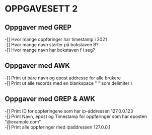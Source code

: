 # OPPGAVESETT 2

## Oppgaver med GREP

-[] Hvor mange oppføringer har timestamp i 2021 \
-[] Hvor mange navn starter på bokstaven B? \
-[] Hvor mange navn har bokstaven f i seg?


## Oppgaver med AWK

-[] Print ut bare navn og epost addresse for alle brukere \
-[] Print ut alle records med en blankspace " " som delimiter \


## Oppgaver med GREP & AWK

-[] Print ID for oppføringene som har ip-addressen 127.0.0.123 \
-[] Print Navn, epost og Timestamp for oppføringer som har eposten "@example.com" \
-[] Print alle oppføringer med ipaddressen 127.0.0.1
